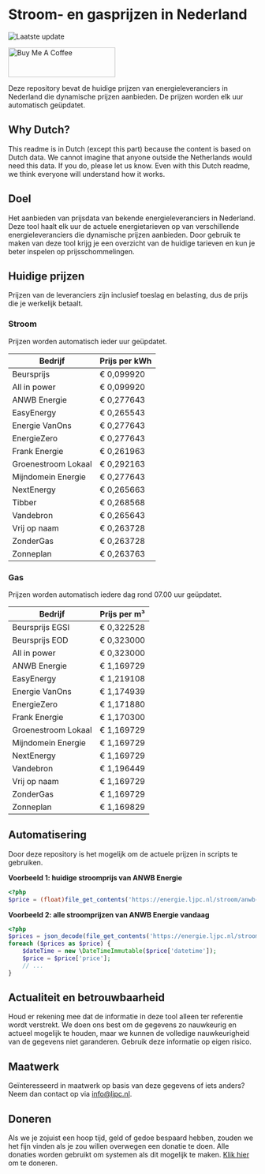 # Stroom- en gasprijzen in Nederland

![Laatste update](https://img.shields.io/badge/laatste%20update-2025--05--07%2018%3A00%20CET-brightgreen)

<a href="https://www.buymeacoffee.com/Lars-" target="_blank"><img src="https://cdn.buymeacoffee.com/buttons/v2/default-orange.png" alt="Buy Me A Coffee" height="60" style="height: 60px !important;width: 217px !important;" ></a>

Deze repository bevat de huidige prijzen van energieleveranciers in Nederland die dynamische prijzen aanbieden. De prijzen worden elk uur automatisch geüpdatet.

## Why Dutch?

This readme is in Dutch (except this part) because the content is based on Dutch data. We cannot imagine that anyone outside the Netherlands would need this data. If you do, please let us know. Even with this Dutch readme, we think
everyone will understand how it works.

## Doel

Het aanbieden van prijsdata van bekende energieleveranciers in Nederland. Deze tool haalt elk uur de actuele energietarieven op van verschillende energieleveranciers die dynamische prijzen aanbieden. Door gebruik te maken van deze tool
krijg je een overzicht van de huidige tarieven en kun je beter inspelen op prijsschommelingen.

## Huidige prijzen

Prijzen van de leveranciers zijn inclusief toeslag en belasting, dus de prijs die je werkelijk betaalt.

### Stroom

Prijzen worden automatisch ieder uur geüpdatet.

 Bedrijf | Prijs per kWh 
---------|---------------
Beursprijs | € 0,099920
All in power | € 0,099920
ANWB Energie | € 0,277643
EasyEnergy | € 0,265543
Energie VanOns | € 0,277643
EnergieZero | € 0,277643
Frank Energie | € 0,261963
Groenestroom Lokaal | € 0,292163
Mijndomein Energie | € 0,277643
NextEnergy | € 0,265663
Tibber | € 0,268568
Vandebron | € 0,265643
Vrij op naam | € 0,263728
ZonderGas | € 0,263728
Zonneplan | € 0,263763


### Gas

Prijzen worden automatisch iedere dag rond 07.00 uur geüpdatet.

 Bedrijf | Prijs per m³ 
---------|--------------
Beursprijs EGSI | € 0,322528
Beursprijs EOD | € 0,323000
All in power | € 0,323000
ANWB Energie | € 1,169729
EasyEnergy | € 1,219108
Energie VanOns | € 1,174939
EnergieZero | € 1,171880
Frank Energie | € 1,170300
Groenestroom Lokaal | € 1,169729
Mijndomein Energie | € 1,169729
NextEnergy | € 1,169729
Vandebron | € 1,196449
Vrij op naam | € 1,169729
ZonderGas | € 1,169729
Zonneplan | € 1,169829


## Automatisering

Door deze repository is het mogelijk om de actuele prijzen in scripts te gebruiken.

**Voorbeeld 1: huidige stroomprijs van ANWB Energie**

```php
<?php
$price = (float)file_get_contents('https://energie.ljpc.nl/stroom/anwb-energie-nu.txt');

```

**Voorbeeld 2: alle stroomprijzen van ANWB Energie vandaag**

```php
<?php
$prices = json_decode(file_get_contents('https://energie.ljpc.nl/stroom/all-in-power-vandaag.json'),true);
foreach ($prices as $price) {
    $dateTime = new \DateTimeImmutable($price['datetime']);
    $price = $price['price'];
    // ...
}
```

## Actualiteit en betrouwbaarheid

Houd er rekening mee dat de informatie in deze tool alleen ter referentie wordt verstrekt. We doen ons best om de gegevens zo nauwkeurig en actueel mogelijk te houden, maar we kunnen de volledige nauwkeurigheid van de gegevens niet
garanderen. Gebruik deze informatie op eigen risico.

## Maatwerk

Geïnteresseerd in maatwerk op basis van deze gegevens of iets anders? Neem dan contact op
via [info@ljpc.nl](mailto:info@ljpc.nl?subject=Energie%20prijzen).

## Doneren

Als we je zojuist een hoop tijd, geld of gedoe bespaard hebben, zouden we het fijn vinden als je zou willen overwegen een
donatie te doen. Alle donaties worden gebruikt om systemen als dit mogelijk te
maken. [Klik hier](https://www.buymeacoffee.com/Lars-) om te doneren.
